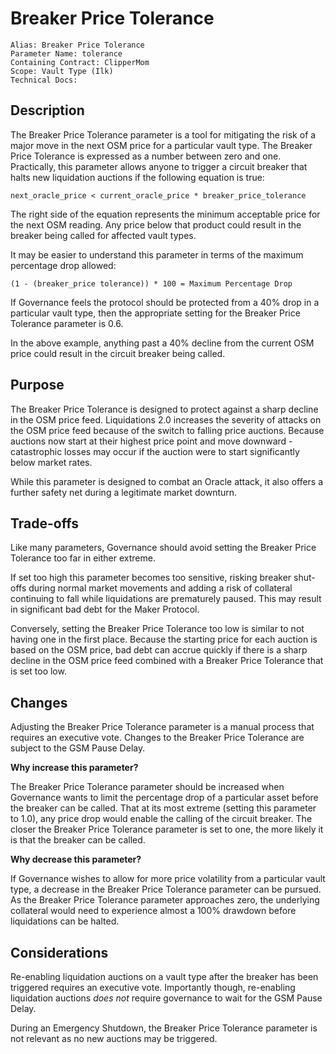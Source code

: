 # Breaker Price Tolerance

```
Alias: Breaker Price Tolerance
Parameter Name: tolerance
Containing Contract: ClipperMom
Scope: Vault Type (Ilk)
Technical Docs:
```

## Description

The Breaker Price Tolerance parameter is a tool for mitigating the risk of a major move in the next OSM price for a particular vault type. The Breaker Price Tolerance is expressed as a number between zero and one. Practically, this parameter allows anyone to trigger a circuit breaker that halts new liquidation auctions if the following equation is true:

```
next_oracle_price < current_oracle_price * breaker_price_tolerance
```

The right side of the equation represents the minimum acceptable price for the next OSM reading. Any price below that product could result in the breaker being called for affected vault types.

It may be easier to understand this parameter in terms of the maximum percentage drop allowed:

```
(1 - (breaker_price tolerance)) * 100 = Maximum Percentage Drop
```

If Governance feels the protocol should be protected from a 40% drop in a particular vault type, then the appropriate setting for the Breaker Price Tolerance parameter is 0.6.

In the above example, anything past a 40% decline from the current OSM price could result in the circuit breaker being called.

## Purpose

The Breaker Price Tolerance is designed to protect against a sharp decline in the OSM price feed. Liquidations 2.0 increases the severity of attacks on the OSM price feed because of the switch to falling price auctions. Because auctions now start at their highest price point and move downward - catastrophic losses may occur if the auction were to start significantly below market rates.

While this parameter is designed to combat an Oracle attack, it also offers a further safety net during a legitimate market downturn.

## Trade-offs

Like many parameters, Governance should avoid setting the Breaker Price Tolerance too far in either extreme.

If set too high this parameter becomes too sensitive, risking breaker shut-offs during normal market movements and adding a risk of collateral continuing to fall while liquidations are prematurely paused. This may result in significant bad debt for the Maker Protocol.

Conversely, setting the Breaker Price Tolerance too low is similar to not having one in the first place. Because the starting price for each auction is based on the OSM price, bad debt can accrue quickly if there is a sharp decline in the OSM price feed combined with a Breaker Price Tolerance that is set too low.

## Changes

Adjusting the Breaker Price Tolerance parameter is a manual process that requires an executive vote. Changes to the Breaker Price Tolerance are subject to the GSM Pause Delay.

**Why increase this parameter?**

The Breaker Price Tolerance parameter should be increased when Governance wants to limit the percentage drop of a particular asset before the breaker can be called. That at its most extreme (setting this parameter to 1.0), any price drop would enable the calling of the circuit breaker. The closer the Breaker Price Tolerance parameter is set to one, the more likely it is that the breaker can be called.

**Why decrease this parameter?**

If Governance wishes to allow for more price volatility from a particular vault type, a decrease in the Breaker Price Tolerance parameter can be pursued. As the Breaker Price Tolerance parameter approaches zero, the underlying collateral would need to experience almost a 100% drawdown before liquidations can be halted.

## Considerations

Re-enabling liquidation auctions on a vault type after the breaker has been triggered requires an executive vote. Importantly though, re-enabling liquidation auctions _does not_ require governance to wait for the GSM Pause Delay.

During an Emergency Shutdown, the Breaker Price Tolerance parameter is not relevant as no new auctions may be triggered.
